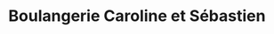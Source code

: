 ---
title: "Boulangerie Caroline et Sébastien"
url: /pouxeux/boulangerie-caroline-et-sebastien/
shop: Bäckerei
---